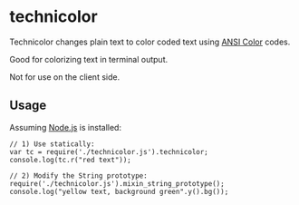 # technicolor

Technicolor changes plain text to color coded text using [ANSI Color](http://en.wikipedia.org/wiki/Ansi_color) codes.

Good for colorizing text in terminal output.

Not for use on the client side.



## Usage
Assuming [Node.js](http://nodejs.org) is installed:

    // 1) Use statically:
    var tc = require('./technicolor.js').technicolor;
    console.log(tc.r("red text"));

    // 2) Modify the String prototype:
    require('./technicolor.js').mixin_string_prototype();
    console.log("yellow text, background green".y().bg());

